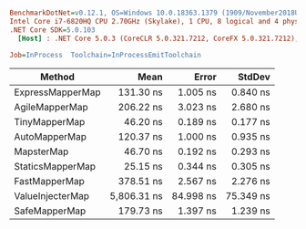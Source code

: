 ``` ini

BenchmarkDotNet=v0.12.1, OS=Windows 10.0.18363.1379 (1909/November2018Update/19H2)
Intel Core i7-6820HQ CPU 2.70GHz (Skylake), 1 CPU, 8 logical and 4 physical cores
.NET Core SDK=5.0.103
  [Host] : .NET Core 5.0.3 (CoreCLR 5.0.321.7212, CoreFX 5.0.321.7212), X64 RyuJIT

Job=InProcess  Toolchain=InProcessEmitToolchain  

```
|           Method |        Mean |     Error |    StdDev |
|----------------- |------------:|----------:|----------:|
| ExpressMapperMap |   131.30 ns |  1.005 ns |  0.840 ns |
|   AgileMapperMap |   206.22 ns |  3.023 ns |  2.680 ns |
|    TinyMapperMap |    46.20 ns |  0.189 ns |  0.177 ns |
|    AutoMapperMap |   120.37 ns |  1.000 ns |  0.935 ns |
|       MapsterMap |    46.70 ns |  0.192 ns |  0.293 ns |
|     StaticsMapperMap |    25.15 ns |  0.344 ns |  0.305 ns |
|    FastMapperMap |   378.51 ns |  2.567 ns |  2.276 ns |
| ValueInjecterMap | 5,806.31 ns | 84.998 ns | 75.349 ns |
|    SafeMapperMap |   179.73 ns |  1.397 ns |  1.239 ns |
